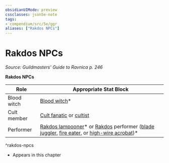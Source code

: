 ```yaml
---
obsidianUIMode: preview
cssclasses: json5e-note
tags:
- compendium/src/5e/ggr
aliases: ["Rakdos NPCs"]
---
```

# Rakdos NPCs
*Source: Guildmasters' Guide to Ravnica p. 246* 

**Rakdos NPCs**

| Role | Appropriate Stat Block |
|------|------------------------|
| Blood witch | [Blood witch](/3-Mechanics/CLI/bestiary/humanoid/blood-witch-ggr.md)* |
| Cult member | [Cult fanatic](/3-Mechanics/CLI/bestiary/humanoid/cult-fanatic.md) or [cultist](/3-Mechanics/CLI/bestiary/humanoid/cultist.md) |
| Performer | [Rakdos lampooner](/3-Mechanics/CLI/bestiary/humanoid/rakdos-lampooner-ggr.md)* or [Rakdos](/3-Mechanics/CLI/bestiary/npc/rakdos-ggr.md) performer ([blade juggler](/3-Mechanics/CLI/bestiary/humanoid/rakdos-performer-blade-juggler-ggr.md), [fire eater](/3-Mechanics/CLI/bestiary/humanoid/rakdos-performer-fire-eater-ggr.md), or [high-wire acrobat](/3-Mechanics/CLI/bestiary/humanoid/rakdos-performer-high-wire-acrobat-ggr.md))* |
^rakdos-npcs

* Appears in this chapter